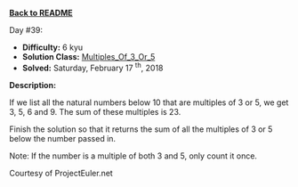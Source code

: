 ﻿<a href=https://github.com/hlais/Kata---a---Day><b>Back to README</b><a>

Day #39: 

* <b>Difficulty:</b> 6 kyu
* <b>Solution Class:</b> [Multiples_Of_3_Or_5](Multiples%20Of%203%20Or%205.cs)
* <b>Solved:</b>  Saturday, February 17 <sup>th</sup>, 2018

<b>Description:</b>

If we list all the natural numbers below 10 that are multiples of 3 or 5, we get 3, 5, 6 and 9. The sum of these multiples is 23.

Finish the solution so that it returns the sum of all the multiples of 3 or 5 below the number passed in.

Note: If the number is a multiple of both 3 and 5, only count it once.

Courtesy of ProjectEuler.net
